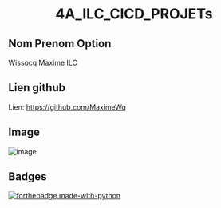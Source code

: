<h1 align="center">4A_ILC_CICD_PROJETs </h1>


## Nom Prenom Option


Wissocq Maxime ILC


## Lien github


Lien: https://github.com/MaximeWq


## Image

![image](https://github.com/MaximeWq/4A_ILC_CICD_PROJET/assets/89657470/c0e4ddd7-7978-4bdf-9ff1-14b95b68235a)

## Badges

[![forthebadge made-with-python](http://ForTheBadge.com/images/badges/made-with-python.svg)](https://www.python.org/)

